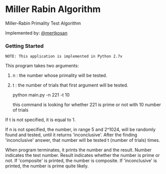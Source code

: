 # Miller Rabin Algorithm

Miller-Rabin Primality Test Algorithm

Implemented by: [@mertkosan](https://github.com/mertkosan)

### Getting Started

    NOTE: This application is implemented in Python 2.7x

This program takes two arguments:
1. n : the number whose primality will be tested.
2. t : the number of trials that first argument will be tested.

    
    python main.py -n 221 -t 10
    
    this command is looking for whether 221 is prime or not with 10 number of trials
    
If t is not specified, it is equal to 1.

If n is not specified, the number, in range 5 and 2^1024, will be randomly found and tested, until it returns 'inconclusive'. 
After the finding 'inconclusive' answer, that number will be tested t (number of trials) times.

When program terminates, it prints the number and the result.
Number indicates the test number.
Result indicates whether the number is prime or not. If 'composite' is printed, the number is composite. If 'inconclusive'
is printed, the number is prime quite likely.